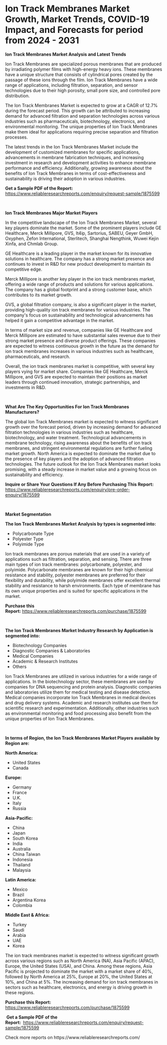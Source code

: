 <p><h1>Ion Track Membranes Market Growth, Market Trends, COVID-19 Impact, and Forecasts for period from 2024 - 2031</h1></p><p><strong>Ion Track Membranes Market Analysis and Latest Trends</strong></p>
<p><p>Ion Track Membranes are specialized porous membranes that are produced by irradiating polymer films with high-energy heavy ions. These membranes have a unique structure that consists of cylindrical pores created by the passage of these ions through the film. Ion Track Membranes have a wide range of applications, including filtration, separation, and sensor technologies due to their high porosity, small pore size, and controlled pore distribution.</p><p>The Ion Track Membranes Market is expected to grow at a CAGR of 12.7% during the forecast period. This growth can be attributed to increasing demand for advanced filtration and separation technologies across various industries such as pharmaceuticals, biotechnology, electronics, and environmental monitoring. The unique properties of Ion Track Membranes make them ideal for applications requiring precise separation and filtration processes.</p><p>The latest trends in the Ion Track Membranes Market include the development of customized membranes for specific applications, advancements in membrane fabrication techniques, and increasing investment in research and development activities to enhance membrane performance and efficiency. Additionally, growing awareness about the benefits of Ion Track Membranes in terms of cost-effectiveness and sustainability is driving their adoption in various industries.</p></p>
<p><strong>Get a Sample PDF of the Report:&nbsp;</strong> <a href="https://www.reliableresearchreports.com/enquiry/request-sample/1875599">https://www.reliableresearchreports.com/enquiry/request-sample/1875599</a></p>
<p>&nbsp;</p>
<p><strong>Ion Track Membranes Major Market Players</strong></p>
<p><p>In the competitive landscape of the Ion Track Membranes Market, several key players dominate the market. Some of the prominent players include GE Healthcare, Merck Millipore, GVS, It4ip, Sartorius, SABEU, Geyer GmbH, Oxyphen, Zefon International, Sterlitech, Shanghai Nengthink, Wuwei Kejin Xinfa, and Chmlab Group.</p><p>GE Healthcare is a leading player in the market known for its innovative solutions in healthcare. The company has a strong market presence and continues to invest in R&D for new product development to maintain its competitive edge.</p><p>Merck Millipore is another key player in the ion track membranes market, offering a wide range of products and solutions for various applications. The company has a global footprint and a strong customer base, which contributes to its market growth.</p><p>GVS, a global filtration company, is also a significant player in the market, providing high-quality ion track membranes for various industries. The company's focus on sustainability and technological advancements has helped it gain a competitive advantage in the market.</p><p>In terms of market size and revenue, companies like GE Healthcare and Merck Millipore are estimated to have substantial sales revenue due to their strong market presence and diverse product offerings. These companies are expected to witness continuous growth in the future as the demand for ion track membranes increases in various industries such as healthcare, pharmaceuticals, and research.</p><p>Overall, the ion track membranes market is competitive, with several key players vying for market share. Companies like GE Healthcare, Merck Millipore, and GVS are expected to maintain their positions as market leaders through continued innovation, strategic partnerships, and investments in R&D.</p></p>
<p>&nbsp;</p>
<p><strong>What Are The Key Opportunities For Ion Track Membranes Manufacturers?</strong></p>
<p><p>The global Ion Track Membranes market is expected to witness significant growth over the forecast period, driven by increasing demand for advanced filtration technologies in various industries such as healthcare, biotechnology, and water treatment. Technological advancements in membrane technology, rising awareness about the benefits of ion track membranes, and stringent environmental regulations are further fueling market growth. North America is expected to dominate the market due to the presence of key players and the adoption of advanced filtration technologies. The future outlook for the Ion Track Membranes market looks promising, with a steady increase in market value and a growing focus on sustainability and efficiency.</p></p>
<p><strong>Inquire or Share Your Questions If Any Before Purchasing This Report:</strong> <a href="https://www.reliableresearchreports.com/enquiry/pre-order-enquiry/1875599">https://www.reliableresearchreports.com/enquiry/pre-order-enquiry/1875599</a></p>
<p>&nbsp;</p>
<p><strong>Market Segmentation</strong></p>
<p><strong>The Ion Track Membranes Market Analysis by types is segmented into:</strong></p>
<p><ul><li>Polycarbonate Type</li><li>Polyester Type</li><li>Polyimide Type</li></ul></p>
<p><p>Ion track membranes are porous materials that are used in a variety of applications such as filtration, separation, and sensing. There are three main types of ion track membranes: polycarbonate, polyester, and polyimide. Polycarbonate membranes are known for their high chemical resistance and stability, polyester membranes are preferred for their flexibility and durability, while polyimide membranes offer excellent thermal stability and resistance to harsh environments. Each type of membrane has its own unique properties and is suited for specific applications in the market.</p></p>
<p><strong>Purchase this Report:&nbsp;</strong><a href="https://www.reliableresearchreports.com/purchase/1875599">https://www.reliableresearchreports.com/purchase/1875599</a></p>
<p>&nbsp;</p>
<p><strong>The Ion Track Membranes Market Industry Research by Application is segmented into:</strong></p>
<p><ul><li>Biotechnology Companies</li><li>Diagnostic Companies & Laboratories</li><li>Medical Companies</li><li>Academic & Research Institutes</li><li>Others</li></ul></p>
<p><p>Ion Track Membranes are utilized in various industries for a wide range of applications. In the biotechnology sector, these membranes are used by companies for DNA sequencing and protein analysis. Diagnostic companies and laboratories utilize them for medical testing and disease detection. Medical companies incorporate Ion Track Membranes in medical devices and drug delivery systems. Academic and research institutes use them for scientific research and experimentation. Additionally, other industries such as environmental monitoring and food processing also benefit from the unique properties of Ion Track Membranes.</p></p>
<p>&nbsp;</p>
<p><strong>In terms of Region, the Ion Track Membranes Market Players available by Region are:</strong></p>
<p>
    <p> <strong> North America: </strong>
        <ul>
            <li>United States</li>
            <li>Canada</li>
        </ul>
        </p> 
    <p> <strong> Europe: </strong>
        <ul>
            <li>Germany</li>
            <li>France</li>
            <li>U.K.</li>
            <li>Italy</li>
            <li>Russia</li>
        </ul>
        </p> 
    <p> <strong> Asia-Pacific: </strong>
        <ul>
            <li>China</li>
            <li>Japan</li>
            <li>South Korea</li>
            <li>India</li>
            <li>Australia</li>
            <li>China Taiwan</li>
            <li>Indonesia</li>
            <li>Thailand</li>
            <li>Malaysia</li>
        </ul>
        </p> 
    <p> <strong> Latin America: </strong>
        <ul>
            <li>Mexico</li>
            <li>Brazil</li>
            <li>Argentina Korea</li>
            <li>Colombia</li>
        </ul>
        </p> 
    <p> <strong> Middle East & Africa: </strong>
        <ul>
            <li>Turkey</li>
            <li>Saudi</li>
            <li>Arabia</li>
            <li>UAE</li>
            <li>Korea</li>
        </ul>
    </p>
    </p>
<p><p>The ion track membranes market is expected to witness significant growth across various regions such as North America (NA), Asia Pacific (APAC), Europe, the United States (USA), and China. Among these regions, Asia Pacific is projected to dominate the market with a market share of 40%, followed by North America at 25%, Europe at 20%, the United States at 10%, and China at 5%. The increasing demand for ion track membranes in sectors such as healthcare, electronics, and energy is driving growth in these regions.</p></p>
<p><strong>Purchase this Report: </strong><a href="https://www.reliableresearchreports.com/purchase/1875599">https://www.reliableresearchreports.com/purchase/1875599</a></p>
<p>&nbsp;<strong>Get a Sample PDF of the Report:&nbsp;&nbsp;</strong><a href="https://www.reliableresearchreports.com/enquiry/request-sample/1875599">https://www.reliableresearchreports.com/enquiry/request-sample/1875599</a></p>
<p><strong></strong></p>
<p>Check more reports on https://www.reliableresearchreports.com/</p>